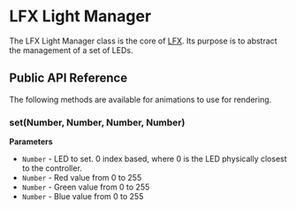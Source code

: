 # LFX Light Manager

The LFX Light Manager class is the core of [LFX](https://github.com/andrewmunsell/lfx). Its purpose is to abstract the management of a set of LEDs.

## Public API Reference

The following methods are available for animations to use for rendering.

### set(Number, Number, Number, Number)

**Parameters**

- `Number` - LED to set. 0 index based, where 0 is the LED physically closest to the controller.
- `Number` - Red value from 0 to 255
- `Number` - Green value from 0 to 255
- `Number` - Blue value from 0 to 255